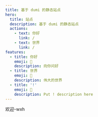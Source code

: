 ```yaml
---
title: 基于 dumi 的静态站点
hero:
  title: 站点
  description: 基于 dumi 的静态站点
  actions:
    - text: 你好
      link: /
    - text: 世界
      link: /
features:
  - title: 你好
    emoji: 💎
    description: 向你问好
  - title: 世界
    emoji: 🌈
    description: 伟大的世界
  - title: '!'
    emoji: 🚀
    description: Put ! description here
---
```


欢迎-wxh
